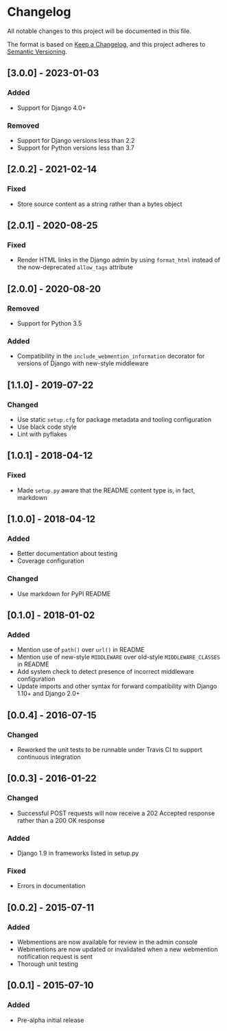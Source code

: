 # Changelog
All notable changes to this project will be documented in this file.

The format is based on [Keep a Changelog](https://keepachangelog.com/en/1.0.0/),
and this project adheres to [Semantic Versioning](https://semver.org/spec/v2.0.0.html).

## [3.0.0] - 2023-01-03
### Added
- Support for Django 4.0+

### Removed
- Support for Django versions less than 2.2
- Support for Python versions less than 3.7

## [2.0.2] - 2021-02-14
### Fixed
- Store source content as a string rather than a bytes object

## [2.0.1] - 2020-08-25
### Fixed
- Render HTML links in the Django admin by using `format_html` instead of the now-deprecated `allow_tags` attribute

## [2.0.0] - 2020-08-20
### Removed
- Support for Python 3.5

### Added
- Compatibility in the `include_webmention_information` decorator for versions of Django with new-style middleware

## [1.1.0] - 2019-07-22
### Changed
- Use static `setup.cfg` for package metadata and tooling configuration
- Use black code style
- Lint with pyflakes

## [1.0.1] - 2018-04-12
### Fixed
- Made `setup.py` aware that the README content type is, in fact, markdown

## [1.0.0] - 2018-04-12
### Added
- Better documentation about testing
- Coverage configuration

### Changed
- Use markdown for PyPI README

## [0.1.0] - 2018-01-02
### Added
- Mention use of `path()` over `url()` in README
- Mention use of new-style `MIDDLEWARE` over old-style `MIDDLEWARE_CLASSES` in README
- Add system check to detect presence of incorrect middleware configuration
- Update imports and other syntax for forward compatibility with Django 1.10+ and Django 2.0+

## [0.0.4] - 2016-07-15
### Changed
- Reworked the unit tests to be runnable under Travis CI to support continuous integration

## [0.0.3] - 2016-01-22
### Changed
- Successful POST requests will now receive a 202 Accepted response rather than a 200 OK response

### Added
- Django 1.9 in frameworks listed in setup.py

### Fixed
- Errors in documentation

## [0.0.2] - 2015-07-11
### Added
- Webmentions are now available for review in the admin console
- Webmentions are now updated or invalidated when a new webmention notification request is sent
- Thorough unit testing

## [0.0.1] - 2015-07-10
### Added
- Pre-alpha initial release
